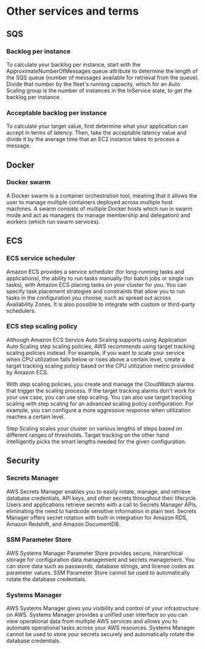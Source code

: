 # Other services and terms

## SQS
### Backlog per instance
To calculate your backlog per instance, start with the ApproximateNumberOfMessages queue attribute to determine the length of the SQS queue (number of messages available for retrieval from the queue). Divide that number by the fleet's running capacity, which for an Auto Scaling group is the number of instances in the InService state, to get the backlog per instance.

### Acceptable backlog per instance
To calculate your target value, first determine what your application can accept in terms of latency. Then, take the acceptable latency value and divide it by the average time that an EC2 instance takes to process a message.

## Docker
### Docker swarm
A Docker swarm is a container orchestration tool, meaning that it allows the user to manage multiple containers deployed across multiple host machines. A swarm consists of multiple Docker hosts which run in swarm mode and act as managers (to manage membership and delegation) and workers (which run swarm services).

## ECS
### ECS service scheduler
Amazon ECS provides a service scheduler (for long-running tasks and applications), the ability to run tasks manually (for batch jobs or single run tasks), with Amazon ECS placing tasks on your cluster for you. You can specify task placement strategies and constraints that allow you to run tasks in the configuration you choose, such as spread out across Availability Zones. It is also possible to integrate with custom or third-party schedulers.

### ECS step scaling policy
Although Amazon ECS Service Auto Scaling supports using Application Auto Scaling step scaling policies, AWS recommends using target tracking scaling policies instead. For example, if you want to scale your service when CPU utilization falls below or rises above a certain level, create a target tracking scaling policy based on the CPU utilization metric provided by Amazon ECS.

With step scaling policies, you create and manage the CloudWatch alarms that trigger the scaling process. If the target tracking alarms don't work for your use case, you can use step scaling. You can also use target tracking scaling with step scaling for an advanced scaling policy configuration. For example, you can configure a more aggressive response when utilization reaches a certain level.

Step Scaling scales your cluster on various lengths of steps based on different ranges of thresholds. Target tracking on the other hand intelligently picks the smart lengths needed for the given configuration.

## Security

### Secrets Manager
AWS Secrets Manager enables you to easily rotate, manage, and retrieve database credentials, API keys, and other secrets throughout their lifecycle. Users and applications retrieve secrets with a call to Secrets Manager APIs, eliminating the need to hardcode sensitive information in plain text. Secrets Manager offers secret rotation with built-in integration for Amazon RDS, Amazon Redshift, and Amazon DocumentDB.

### SSM Parameter Store
AWS Systems Manager Parameter Store provides secure, hierarchical storage for configuration data management and secrets management. You can store data such as passwords, database strings, and license codes as parameter values. SSM Parameter Store cannot be used to automatically rotate the database credentials.

### Systems Manager
AWS Systems Manager gives you visibility and control of your infrastructure on AWS. Systems Manager provides a unified user interface so you can view operational data from multiple AWS services and allows you to automate operational tasks across your AWS resources. Systems Manager cannot be used to store your secrets securely and automatically rotate the database credentials.